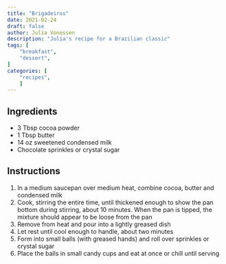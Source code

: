```yaml
---
title: "Brigadeiros"
date: 2021-02-24
draft: false
author: Julia Vonessen
description: "Julia's recipe for a Brazilian classic"
tags: [
    "breakfast",
    "dessert",
]
categories: [
    "recipes",
    ]
---
```


## Ingredients

* 3 Tbsp cocoa powder
* 1 Tbsp butter
* 14 oz sweetened condensed milk
* Chocolate sprinkles or crystal sugar

## Instructions

1. In a medium saucepan over medium heat, combine cocoa, butter and condensed milk
2.  Cook, stirring the entire time, until thickened enough to show the pan bottom during stirring, about 10 minutes. When the pan is tipped, the mixture should appear to be loose from the pan
3.  Remove from heat and pour into a lightly greased dish
4.  Let rest until cool enough to handle, about two minutes
5.  Form into small balls (with greased hands) and roll over sprinkles or crystal sugar
6.  Place the balls in small candy cups and eat at once or chill until serving